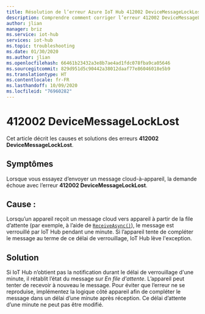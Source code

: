 ```yaml
---
title: Résolution de l’erreur Azure IoT Hub 412002 DeviceMessageLockLost
description: Comprendre comment corriger l’erreur 412002 DeviceMessageLockLost
author: jlian
manager: briz
ms.service: iot-hub
services: iot-hub
ms.topic: troubleshooting
ms.date: 01/30/2020
ms.author: jlian
ms.openlocfilehash: 66461b23432a3e8b7ae4ad1fdc078fba9ca05646
ms.sourcegitcommit: 829d951d5c90442a38012daaf77e86046018e5b9
ms.translationtype: HT
ms.contentlocale: fr-FR
ms.lasthandoff: 10/09/2020
ms.locfileid: "76960282"
---
```

# <a name="412002-devicemessagelocklost"></a>412002 DeviceMessageLockLost

Cet article décrit les causes et solutions des erreurs **412002 DeviceMessageLockLost**.

## <a name="symptoms"></a>Symptômes

Lorsque vous essayez d’envoyer un message cloud-à-appareil, la demande échoue avec l’erreur **412002 DeviceMessageLockLost**.

## <a name="cause"></a>Cause :

Lorsqu’un appareil reçoit un message cloud vers appareil à partir de la file d’attente (par exemple, à l’aide de [`ReceiveAsync()`](https://docs.microsoft.com/dotnet/api/microsoft.azure.devices.client.deviceclient.receiveasync?view=azure-dotnet)), le message est verrouillé par IoT Hub pendant une minute. Si l’appareil tente de compléter le message au terme de ce délai de verrouillage, IoT Hub lève l'exception.

## <a name="solution"></a>Solution

Si IoT Hub n’obtient pas la notification durant le délai de verrouillage d'une minute, il rétablit l’état du message sur *En file d'attente*. L’appareil peut tenter de recevoir à nouveau le message. Pour éviter que l’erreur ne se reproduise, implémentez la logique côté appareil afin de compléter le message dans un délai d’une minute après réception. Ce délai d’attente d’une minute ne peut pas être modifié.